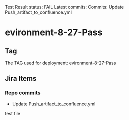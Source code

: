 Test Result
status: FAIL
Latest commits:
Commits: Update Push_artifact_to_confluence.yml
# **evironment-8-27-Pass**
## Tag
 The TAG used for deployment: evironment-8-27-Pass
## Jira Items
###  Repo commits
- Update Push_artifact_to_confluence.yml

test file
